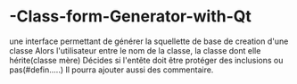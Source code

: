 # -Class-form-Generator-with-Qt
une interface permettant de générer la squellette de base de creation d'une classe
Alors l'utilisateur entre le nom de la classe, la classe dont elle hérite(classe mère)
Décides si l'entête doit être protéger des inclusions ou pas(#defin.....)
Il pourra ajouter aussi des commentaire.

